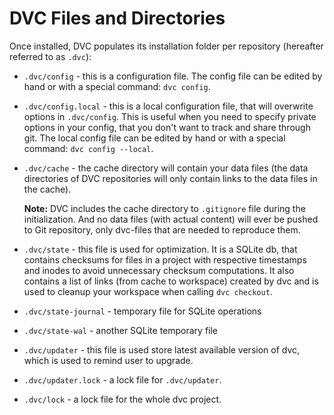 # DVC Files and Directories

Once installed, DVC populates its installation folder per repository
(hereafter referred to as `.dvc`):

* `.dvc/config` - this is a configuration file.
  The config file can be edited by hand or with a special command: `dvc config`.

* `.dvc/config.local` - this is a local configuration file, that will overwrite
  options in `.dvc/config`. This is useful when you need to specify private
  options in your config, that you don't want to track and share through git.
  The local config file can be edited by hand or with a special command:
  `dvc config --local`.

* `.dvc/cache` - the cache directory will contain your data files (the data
  directories of DVC repositories will only contain links to the data files
  in the cache).

  **Note:** DVC includes the cache directory to `.gitignore` file during the
  initialization. And no data files (with actual content) will ever be pushed to
  Git repository, only dvc-files that are needed to reproduce them.

* `.dvc/state` - this file is used for optimization. It is a SQLite db, that
  contains checksums for files in a project with respective timestamps
  and inodes to avoid unnecessary checksum computations. It also contains a
  list of links (from cache to workspace) created by dvc and is used to cleanup
  your workspace when calling `dvc checkout`.
  
* `.dvc/state-journal` - temporary file for SQLite operations

* `.dvc/state-wal` - another SQLite temporary file
   
* `.dvc/updater` - this file is used store latest available version of dvc, which
  is used to remind user to upgrade.
   
* `.dvc/updater.lock` - a lock file for `.dvc/updater`.

* `.dvc/lock` - a lock file for the whole dvc project.
